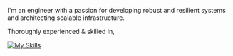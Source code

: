 I'm an engineer with a passion for developing robust and resilient systems and architecting scalable infrastructure.

Thoroughly experienced & skilled in,

[![My Skills](https://skillicons.dev/icons?i=go,ts,c&theme=dark)](https://skillicons.dev)
